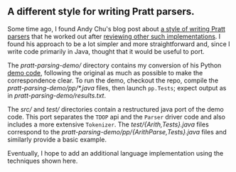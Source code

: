 ## A different style for writing Pratt parsers.

Some time ago, I found Andy Chu's blog post about [a style of writing Pratt parsers](http://www.oilshell.org/blog/2016/11/03.html) that he worked out after [reviewing other such implementations](https://www.oilshell.org/blog/2016/11/02.html).  I found his approach to be a lot simpler and more straightforward and, since I write code primarily in Java, thought that it would be useful to port.

The *pratt-parsing-demo/* directory contains my conversion of his Python [demo code](https://github.com/andychu/pratt-parsing-demo), following the original as much as possible to make the correspondence clear.  To run the demo, checkout the repo, compile the *pratt-parsing-demo/pp/\*.java* files, then launch <code>pp.Tests</code>; expect output as in *pratt-parsing-demo/results.txt*.

The *src/* and *test/* directories contain a restructured java port of the demo code.  This port separates the <code>TDOP</code> api and the <code>Parser</code> driver code and also includes a more extensive <code>Tokenizer</code>.  The *test/{Arith,Tests}.java* files correspond to the *pratt-parsing-demo/pp/{ArithParse,Tests}.java* files and similarly provide a basic example.

Eventually, I hope to add an additional language implementation using the techniques shown here.
